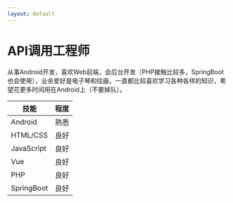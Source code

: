 ```yaml
---
layout: default
---
```


# API调用工程师

从事Android开发，喜欢Web前端，会后台开发（PHP接触比较多，SpringBoot也会使用），业余爱好是电子琴和绘画，一直都比较喜欢学习各种各样的知识，希望花更多时间用在Android上（不要掉队）。


| 技能 | 程度 |
| ------------- | -------------|
| Android  | 熟悉 |
| HTML/CSS  | 良好 |
| JavaScript | 良好 |
| Vue | 良好 |
| PHP | 良好 |
| SpringBoot | 良好 |
